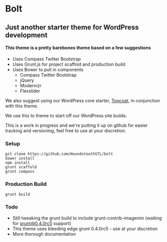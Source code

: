 Bolt
========
Just another starter theme for WordPress development
--------
#### This theme is a pretty barebones theme based on a few suggestions
*   Uses Compass Twitter Bootstrap
*   Uses Grunt.js for project scaffold and production build
*   Uses Bower to pull in components
    * Compass Twitter Bootstrap
    * jQuery
    * Modernizr
    * Flexslider

We also suggest using our WordPress core starter, [Topcoat](https://github.com/HoundstoothSTL/topcoat/ "Topcoat"), in conjunction with this theme.

We use this to theme to start off our WordPress site builds.  

This is a work in progress and we're putting it up on github for easier tracking and versioning, feel free to use at your discretion.

### Setup
    git clone https://github.com/HoundstoothSTL/bolt
    bower install
    npm install
    grunt scaffold
    grunt compass


### Production Build
    grunt build

### Todo
- Still tweaking the grunt build to include grunt-contrib-imagemin (waiting for grunt@0.4.0rc5 support)
- This theme uses bleeding edge grunt 0.4.0rc5 - use at your discretion
- More thorough documentation
